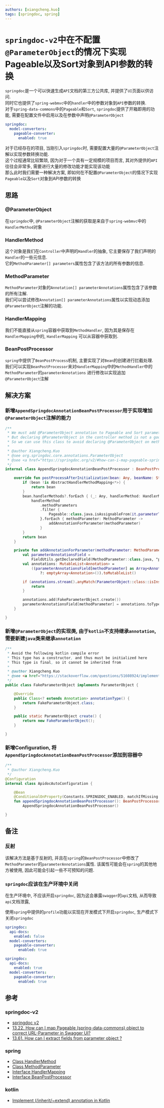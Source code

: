 ```yaml
---
authors: [xiangcheng.kuo]
tags: [springdoc, spring]
---
```


# `springdoc-v2`中在不配置`@ParameterObject`的情况下实现Pageable以及Sort对象到API参数的转换

`springdoc`是一个可以快速生成`API`文档的第三方公共库, 并提供了`UI`页面以供访问.<br/>
同时它也提供了`spring-webmvc`中的`handler`中的参数对象到`API`参数的转换.<br/>
对于`spring-data-commons`中的`Pageable`和`Sort`, `springdoc`提供了开箱即用的功能,
需要在配置文件中启用以及在参数中声明`@ParameterObject`<br/>

```yaml title="application.yml"
springdoc:
  model-converters:
    pageable-converter:
      enabled: true
```

对于已经存在的项目, 当刚引入`springdoc`时, 需要配置大量的`@ParameterObject`注解以实现参数转换功能.<br/>
这个过程通常比较繁琐, 因为对于一个具有一定规模的项目而言, 其对外提供的`API`往往会非常多,
需要进行大量的修改功能才能实现该功能<br/>
那么此时我们需要一种解决方案, 即如何在不配置`@ParameterObject`的情况下实现`Pageable`以及`Sort`对象到API参数的转换

<!--truncate-->

## 思路

### @ParameterObject

在`springdoc`中, `@ParameterObject`注解的获取是来自于`spring-webmvc`中的`HandlerMethod`对象

### HandlerMethod

这个对象是我们在`Controller`中声明的`Handler`的抽象, 它主要保存了我们声明的`Handler`的一些元信息. <br/>
它的`MethodParameter[] parameters`属性包含了该方法的所有参数的信息.<br/>

### MethodParameter

`MethodParameter`对象的`Annotation[] parameterAnnotations`属性包含了该参数的所有注解.<br/>
我们可以尝试修改`Annotation[] parameterAnnotations`属性以实现动态添加`@ParameterObject`注解的功能.<br/>

### HandlerMapping

我们不能直接从`spring`容器中获取到`MethodHandler`, 因为其是保存在`HandlerMapping`中的, `HandlerMapping`
可以从容器中获取到.<br/>

### BeanPostProcessor

`spring`中提供了`BeanPostProcess`机制, 主要实现了对`Bean`的创建进行拦截处理.<br/>
我们可以实现`BeanPostProcessor`来对`HandlerMapping`中的`MethodHandler`中的`MethodParameter`的`parameterAnnotations`
进行修改以实现追加`@ParameterObject`注解

## 解决方案

### 新增`AppendSpringdocAnnotationBeanPostProcessor`用于实现增加`@ParameterObject`注解的能力

```kotlin title="AppendSpringdocAnnotationBeanPostProcessor.kt"
/**
 * We must add @ParameterObject annotation to Pageable and Sort parameter to ensure that springdoc can generate correct.
 * But declaring @ParameterObject in the controller method is not a good idea, because it will take some time to.
 * So we can use this class to avoid declaring @ParameterObject on method parameter which type is Pageable or Sort.
 *
 * @author Xiangcheng.Kuo
 * @see org.springdoc.core.annotations.ParameterObject
 * @see <a href="https://springdoc.org/v2/#how-can-i-map-pageable-spring-data-commons-object-to-correct-url-parameter-in-swagger-ui">13.22. How can I map Pageable (spring-data-commons) object to correct URL-Parameter in Swagger UI?</a>
 */
internal class AppendSpringdocAnnotationBeanPostProcessor : BeanPostProcessor {

	override fun postProcessAfterInitialization(bean: Any, beanName: String): Any {
		if (bean !is AbstractHandlerMethodMapping<*>) {
			return bean
		}
		bean.handlerMethods?.forEach { (_: Any, handlerMethod: HandlerMethod) ->
			handlerMethod
				.methodParameters
				.filter {
					Pageable::class.java.isAssignableFrom(it.parameterType) || Sort::class.java.isAssignableFrom(it.parameterType)
				}.forEach { methodParameter: MethodParameter ->
					addAnnotationForParameter(methodParameter)
				}
		}
		return bean
	}

	private fun addAnnotationForParameter(methodParameter: MethodParameter) {
		val parameterAnnotationsField =
			FieldUtils.getDeclaredField(MethodParameter::class.java, "parameterAnnotations", true)
		val annotations: MutableList<Annotation> =
			((parameterAnnotationsField[methodParameter] as Array<Annotation>?)
				?: emptyArray<Annotation>()).toMutableList()

		if (annotations.stream().anyMatch(ParameterObject::class::isInstance)) {
			return
		}

		annotations.add(FakeParameterObject.create())
		parameterAnnotationsField[methodParameter] = annotations.toTypedArray()
	}

}
```

### 新增`@ParameterObject`的实现类, 由于`kotlin`不支持继承`annotation`, 需要新建`java`类来继承`annotation`

```java title="FakeParameterObject.java"
/**
 * Avoid the following kotlin compile error
 * This type has a constructor, and thus must be initialized here
 * This type is final, so it cannot be inherited from
 *
 * @author Xiangcheng.Kuo
 * @see <a href="https://stackoverflow.com/questions/51608924/implement-inherit-extend-annotation-in-kotlin">Implement (/inherit/~extend) annotation in Kotlin</a>
 */
public class FakeParameterObject implements ParameterObject {

	@Override
	public Class<? extends Annotation> annotationType() {
		return FakeParameterObject.class;
	}

	public static ParameterObject create() {
		return new FakeParameterObject();
	}

}
```

### 新增Configuration, 将`AppendSpringdocAnnotationBeanPostProcessor`添加到容器中

```kotlin title="ApidocAutoConfiguration.kt"
/**
 * @author Xiangcheng.Kuo
 */
@Configuration
internal class ApidocAutoConfiguration {

	@Bean
	@ConditionalOnProperty(Constants.SPRINGDOC_ENABLED, matchIfMissing = true)
	fun appendSpringdocAnnotationBeanPostProcessor(): BeanPostProcessor =
		AppendSpringdocAnnotationBeanPostProcessor()

}
```

## 备注

### 反射

该解决方法是基于反射的, 并且在`spring`的`BeanPostProcessor`中修改了`MethodParameter`的`parameterAnnotations`属性.
该属性可能会在`spring`的其他地方被使用, 因此可能会引起一些不可预知的问题.

### `springdoc`应该在生产环境中关闭

在生产环境中, 不应该开启`springdoc`, 因为这会暴露`swagger`的`api`文档, 从而导致`api`文档泄露,

使用`spring`中提供的`profile`功能以实现在开发模式下开启`springdoc`, 生产模式下关闭`springdoc`

```yaml title="application.yml"
springdoc:
  api-docs:
    enabled: false
  model-converters:
    pageable-converter:
      enabled: true
```

```yaml title="application-dev.yml"
springdoc:
  api-docs:
    enabled: true
  model-converters:
    pageable-converter:
      enabled: true
```

## 参考

### springdoc-v2

- [springdoc v2](https://springdoc.org/v2/)
- [13.22. How can I map Pageable (spring-data-commons) object to correct URL-Parameter in Swagger UI?](https://springdoc.org/v2/#how-can-i-map-pageable-spring-data-commons-object-to-correct-url-parameter-in-swagger-ui)
- [13.61. How can I extract fields from parameter object ?](https://springdoc.org/v2/#how-can-i-extract-fields-from-parameter-object)

### spring

- [Class HandlerMethod](https://docs.spring.io/spring-framework/docs/current/javadoc-api/org/springframework/web/method/HandlerMethod.html)
- [Class MethodParameter](https://docs.spring.io/spring-framework/docs/current/javadoc-api/org/springframework/core/MethodParameter.html)
- [Interface HandlerMapping](https://docs.spring.io/spring-framework/docs/current/javadoc-api/org/springframework/web/servlet/HandlerMapping.html)
- [Interface BeanPostProcessor](https://docs.spring.io/spring-framework/docs/current/javadoc-api/org/springframework/beans/factory/config/BeanPostProcessor.html)

### kotlin

- [Implement (/inherit/~extend) annotation in Kotlin](https://stackoverflow.com/questions/51608924/implement-inherit-extend-annotation-in-kotlin)
